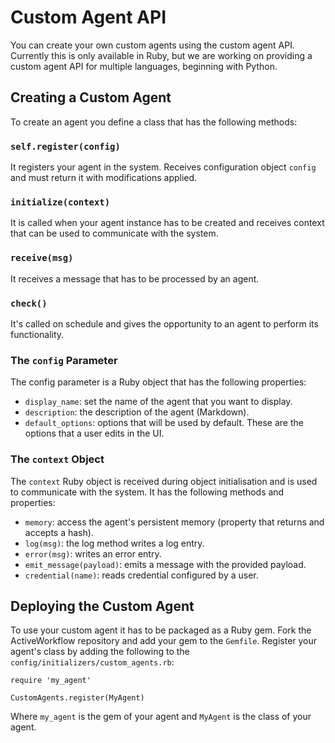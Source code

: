 # Custom Agent API

You can create your own custom agents using the custom agent API. Currently
this is only available in Ruby, but we are working on providing a custom agent
API for multiple languages, beginning with Python.

## Creating a Custom Agent

To create an agent you define a class that has the following methods:

### `self.register(config)`

It registers your agent in the system. Receives configuration object `config`
and must return it with modifications applied.

### `initialize(context)`

It is called when your agent instance has to be created and receives context
that can be used to communicate with the system.

### `receive(msg)`

It receives a message that has to be processed by an agent.

### `check()`

It's called on schedule and gives the opportunity to an agent to perform its functionality.

### The `config` Parameter

The config parameter is a Ruby object that has the following properties:
  - `display_name`: set the name of the agent that you want to display.
  - `description`: the description of the agent (Markdown).
  - `default_options`: options that will be used by default. These are the options that a user edits in the UI.

### The `context` Object

The `context` Ruby object is received during object initialisation and is used
to communicate with the system. It has the following methods and properties:
  - `memory`: access the agent's persistent memory (property that returns and accepts a hash).
  - `log(msg)`: the log method writes a log entry.
  - `error(msg)`: writes an error entry.
  - `emit_message(payload)`: emits a message with the provided payload.
  - `credential(name)`: reads credential configured by a user.

## Deploying the Custom Agent

To use your custom agent it has to be packaged as a Ruby gem. Fork the
ActiveWorkflow repository and add your gem to the `Gemfile`. Register your
agent's class by adding the following to the
`config/initializers/custom_agents.rb`:

```
require 'my_agent'

CustomAgents.register(MyAgent)
```

Where `my_agent` is the gem of your agent and `MyAgent` is the class of your agent.

